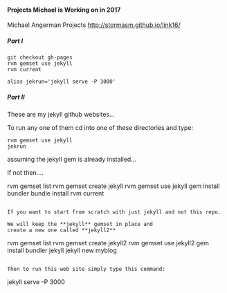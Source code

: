 #### Projects Michael is Working on in 2017

Michael Angerman Projects
http://stormasm.github.io/link16/

##### Part I

```
git checkout gh-pages
rvm gemset use jekyll
rvm current

alias jekrun='jekyll serve -P 3000'
```

##### Part II

These are my jekyll github websites...

To run any one of them cd into one of these directories and type:

```
rvm gemset use jekyll
jekrun
```

assuming the jekyll gem is already installed...

If not then....

rvm gemset list
rvm gemset create jekyll
rvm gemset use jekyll
gem install bundler
bundle install
rvm current
```

If you want to start from scratch with just jekyll and not this repo.

We will keep the **jekyll** gemset in place and
create a new one called **jekyll2**

```
rvm gemset list
rvm gemset create jekyll2
rvm gemset use jekyll2
gem install bundler jekyll
jekyll new myblog
```

Then to run this web site simply type this command:

```
jekyll serve -P 3000
```






```
